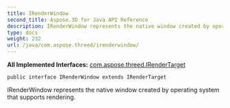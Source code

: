 ```yaml
---
title: IRenderWindow
second_title: Aspose.3D for Java API Reference
description: IRenderWindow represents the native window created by operating system that supports rendering.
type: docs
weight: 232
url: /java/com.aspose.threed/irenderwindow/
---
```


**All Implemented Interfaces:**
[com.aspose.threed.IRenderTarget](../../com.aspose.threed/irendertarget)
```
public interface IRenderWindow extends IRenderTarget
```

IRenderWindow represents the native window created by operating system that supports rendering.
